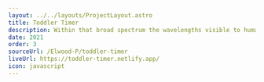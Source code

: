 ```yaml
---
layout: ../../layouts/ProjectLayout.astro
title: Toddler Timer
description: Within that broad spectrum the wavelengths visible to humans occupy a very narrow band.
date: 2021
order: 3
sourceUrl: /Elwood-P/toddler-timer
liveUrl: https://toddler-timer.netlify.app/
icon: javascript
---
```

